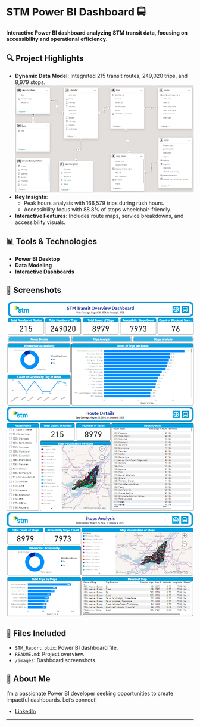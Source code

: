 # STM Power BI Dashboard 🚍  
**Interactive Power BI dashboard analyzing STM transit data, focusing on accessibility and operational efficiency.**

## 🔍 Project Highlights
- **Dynamic Data Model**: Integrated 215 transit routes, 249,020 trips, and 8,979 stops.
![Data Model](./images/model.png)  
- **Key Insights**:
  - Peak hours analysis with 166,579 trips during rush hours.
  - Accessibility focus with 88.8% of stops wheelchair-friendly.
- **Interactive Features**: Includes route maps, service breakdowns, and accessibility visuals.

## 📊 Tools & Technologies
- **Power BI Desktop**
- **Data Modeling**
- **Interactive Dashboards**

## 📸 Screenshots
![Dashboard Overview Page 1](./images/1.png)  
![Dashboard Overview Page 2](./images/2.png) 
![Dashboard Overview Page 3](./images/3.png) 

## 📂 Files Included
- `STM_Report.pbix`: Power BI dashboard file.
- `README.md`: Project overview.
- `/images`: Dashboard screenshots.

## 💼 About Me
I’m a passionate Power BI developer seeking opportunities to create impactful dashboards. Let’s connect!  
- [LinkedIn](https://linkedin.com/in/hsbaruah1997)

---
